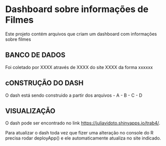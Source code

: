 
<!-- README.md is generated from README.Rmd. Please edit that file -->

# Dashboard sobre informações de Filmes

Este projeto contém arquivos que criam um dashboard com informações
sobre filmes

## BANCO DE DADOS

Foi coletado por XXXX através de XXXX do site XXXX da forma xxxxxx

## cONSTRUÇÃO DO DASH

O dash está sendo construido a partir dos arquivos - A - B - C - D

## VISUALIZAÇÃO

O dash pode ser encontrado no link
<https://juliavidoto.shinyapps.io/trab4/>.

Para atualizar o dash toda vez que fizer uma alteração no console do R
precisa rodar deployApp() e ele automaticamente atualiza no site
indicado.
